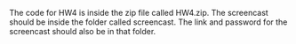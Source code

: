The code for HW4 is inside the zip file called HW4.zip. The screencast should be inside the folder called screencast. The link and password for the screencast should also be in that folder.
